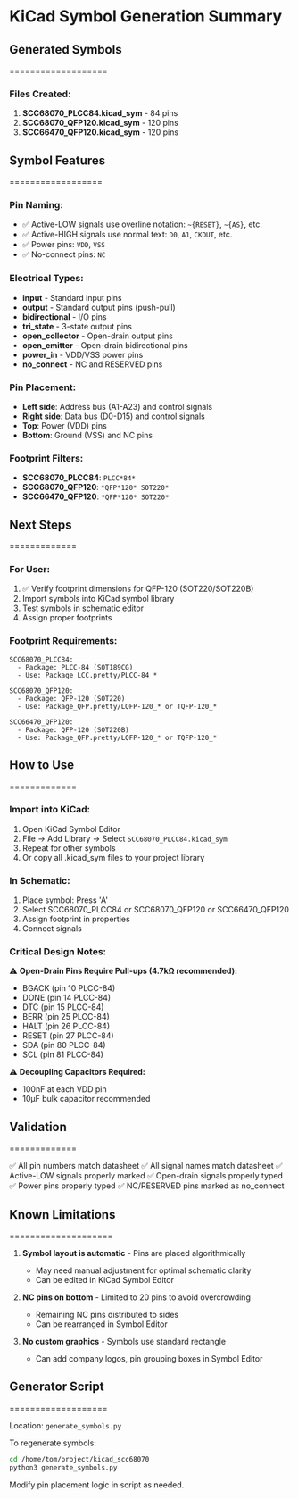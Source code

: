 # KiCad Symbol Generation Summary

## Generated Symbols
===================

### Files Created:
1. **SCC68070_PLCC84.kicad_sym** - 84 pins
2. **SCC68070_QFP120.kicad_sym** - 120 pins  
3. **SCC66470_QFP120.kicad_sym** - 120 pins

## Symbol Features
==================

### Pin Naming:
- ✅ Active-LOW signals use overline notation: `~{RESET}`, `~{AS}`, etc.
- ✅ Active-HIGH signals use normal text: `D0`, `A1`, `CKOUT`, etc.
- ✅ Power pins: `VDD`, `VSS`
- ✅ No-connect pins: `NC`

### Electrical Types:
- **input** - Standard input pins
- **output** - Standard output pins (push-pull)
- **bidirectional** - I/O pins
- **tri_state** - 3-state output pins
- **open_collector** - Open-drain output pins
- **open_emitter** - Open-drain bidirectional pins
- **power_in** - VDD/VSS power pins
- **no_connect** - NC and RESERVED pins

### Pin Placement:
- **Left side**: Address bus (A1-A23) and control signals
- **Right side**: Data bus (D0-D15) and control signals
- **Top**: Power (VDD) pins
- **Bottom**: Ground (VSS) and NC pins

### Footprint Filters:
- **SCC68070_PLCC84**: `PLCC*84*`
- **SCC68070_QFP120**: `*QFP*120* SOT220*`
- **SCC66470_QFP120**: `*QFP*120* SOT220*`

## Next Steps
=============

### For User:
1. ✅ Verify footprint dimensions for QFP-120 (SOT220/SOT220B)
2. Import symbols into KiCad symbol library
3. Test symbols in schematic editor
4. Assign proper footprints

### Footprint Requirements:
```
SCC68070_PLCC84:
  - Package: PLCC-84 (SOT189CG)
  - Use: Package_LCC.pretty/PLCC-84_*

SCC68070_QFP120:
  - Package: QFP-120 (SOT220)
  - Use: Package_QFP.pretty/LQFP-120_* or TQFP-120_*
  
SCC66470_QFP120:
  - Package: QFP-120 (SOT220B)
  - Use: Package_QFP.pretty/LQFP-120_* or TQFP-120_*
```

## How to Use
=============

### Import into KiCad:
1. Open KiCad Symbol Editor
2. File → Add Library → Select `SCC68070_PLCC84.kicad_sym`
3. Repeat for other symbols
4. Or copy all .kicad_sym files to your project library

### In Schematic:
1. Place symbol: Press 'A'
2. Select SCC68070_PLCC84 or SCC68070_QFP120 or SCC66470_QFP120
3. Assign footprint in properties
4. Connect signals

### Critical Design Notes:
⚠️ **Open-Drain Pins Require Pull-ups (4.7kΩ recommended):**
- BGACK (pin 10 PLCC-84)
- DONE (pin 14 PLCC-84)
- DTC (pin 15 PLCC-84)
- BERR (pin 25 PLCC-84)
- HALT (pin 26 PLCC-84)
- RESET (pin 27 PLCC-84)
- SDA (pin 80 PLCC-84)
- SCL (pin 81 PLCC-84)

⚠️ **Decoupling Capacitors Required:**
- 100nF at each VDD pin
- 10µF bulk capacitor recommended

## Validation
=============

✅ All pin numbers match datasheet
✅ All signal names match datasheet
✅ Active-LOW signals properly marked
✅ Open-drain signals properly typed
✅ Power pins properly typed
✅ NC/RESERVED pins marked as no_connect

## Known Limitations
====================

1. **Symbol layout is automatic** - Pins are placed algorithmically
   - May need manual adjustment for optimal schematic clarity
   - Can be edited in KiCad Symbol Editor

2. **NC pins on bottom** - Limited to 20 pins to avoid overcrowding
   - Remaining NC pins distributed to sides
   - Can be rearranged in Symbol Editor

3. **No custom graphics** - Symbols use standard rectangle
   - Can add company logos, pin grouping boxes in Symbol Editor

## Generator Script
===================

Location: `generate_symbols.py`

To regenerate symbols:
```bash
cd /home/tom/project/kicad_scc68070
python3 generate_symbols.py
```

Modify pin placement logic in script as needed.
